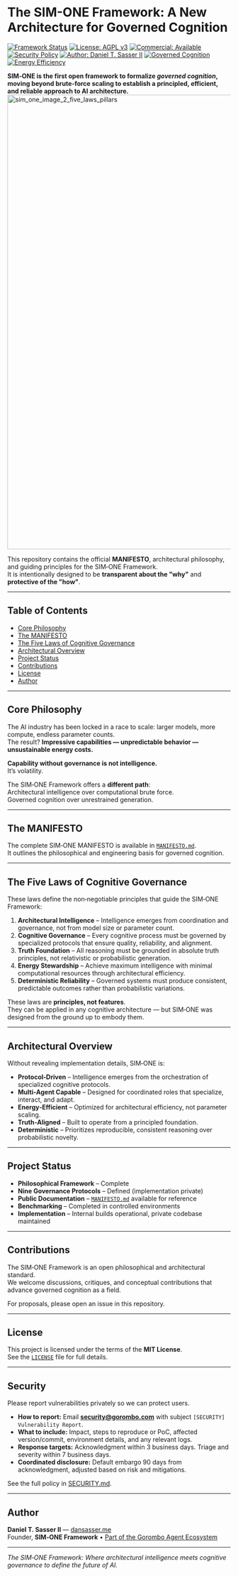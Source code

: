 # The SIM-ONE Framework: A New Architecture for Governed Cognition

[![Framework Status](https://img.shields.io/badge/Status-v1.2-green.svg)](./)
[![License: AGPL v3](https://img.shields.io/badge/License-AGPL_v3-blue.svg)](LICENSE.md)
[![Commercial: Available](https://img.shields.io/badge/Commercial-Available-brightgreen.svg)](LICENSE.md#6-how-to-obtain-a-commercial-license)
[![Security Policy](https://img.shields.io/badge/Security-Policy-important.svg)](SECURITY.md)
[![Author: Daniel T. Sasser II](https://img.shields.io/badge/Author-Daniel_T._Sasser_II-orange.svg)](https://dansasser.me/)
[![Governed Cognition](https://img.shields.io/badge/Focus-Governed_Cognition-blue.svg)](./)
[![Energy Efficiency](https://img.shields.io/badge/Principle-Energy_Efficient_Architecture-lightgrey.svg)](./)

**SIM‑ONE is the first open framework to formalize *governed cognition*, moving beyond brute‑force scaling to establish a principled, efficient, and reliable approach to AI architecture.**
<img width="1536" height="1024" alt="sim_one_image_2_five_laws_pillars" src="https://github.com/user-attachments/assets/f4aa7a02-d454-4658-80be-f3abe24ccb8c" />

This repository contains the official **MANIFESTO**, architectural philosophy, and guiding principles for the SIM‑ONE Framework.  
It is intentionally designed to be **transparent about the "why"** and **protective of the "how"**.

---

## Table of Contents
- [Core Philosophy](#core-philosophy)
- [The MANIFESTO](#the-MANIFESTO)
- [The Five Laws of Cognitive Governance](#the-five-laws-of-cognitive-governance)
- [Architectural Overview](#architectural-overview)
- [Project Status](#project-status)
- [Contributions](#contributions)
- [License](#license)
- [Author](#author)

---

## Core Philosophy

The AI industry has been locked in a race to scale: larger models, more compute, endless parameter counts.  
The result? **Impressive capabilities — unpredictable behavior — unsustainable energy costs.**

**Capability without governance is not intelligence.**  
It’s volatility.

The SIM‑ONE Framework offers a **different path**:  
Architectural intelligence over computational brute force.  
Governed cognition over unrestrained generation.

---

## The MANIFESTO

The complete SIM‑ONE MANIFESTO is available in [`MANIFESTO.md`](./MANIFESTO.md).  
It outlines the philosophical and engineering basis for governed cognition.

---

## The Five Laws of Cognitive Governance

These laws define the non‑negotiable principles that guide the SIM‑ONE Framework:

1. **Architectural Intelligence** – Intelligence emerges from coordination and governance, not from model size or parameter count.  
2. **Cognitive Governance** – Every cognitive process must be governed by specialized protocols that ensure quality, reliability, and alignment.  
3. **Truth Foundation** – All reasoning must be grounded in absolute truth principles, not relativistic or probabilistic generation.  
4. **Energy Stewardship** – Achieve maximum intelligence with minimal computational resources through architectural efficiency.  
5. **Deterministic Reliability** – Governed systems must produce consistent, predictable outcomes rather than probabilistic variations.

These laws are **principles, not features**.  
They can be applied in any cognitive architecture — but SIM‑ONE was designed from the ground up to embody them.

---

## Architectural Overview

Without revealing implementation details, SIM‑ONE is:

- **Protocol‑Driven** – Intelligence emerges from the orchestration of specialized cognitive protocols.  
- **Multi‑Agent Capable** – Designed for coordinated roles that specialize, interact, and adapt.  
- **Energy‑Efficient** – Optimized for architectural efficiency, not parameter scaling.  
- **Truth‑Aligned** – Built to operate from a principled foundation.  
- **Deterministic** – Prioritizes reproducible, consistent reasoning over probabilistic novelty.

---

## Project Status

- **Philosophical Framework** – Complete  
- **Nine Governance Protocols** – Defined (implementation private)  
- **Public Documentation** – [`MANIFESTO.md`](./MANIFESTO.md) available for reference  
- **Benchmarking** – Completed in controlled environments  
- **Implementation** – Internal builds operational, private codebase maintained

---

## Contributions

The SIM‑ONE Framework is an open philosophical and architectural standard.  
We welcome discussions, critiques, and conceptual contributions that advance governed cognition as a field.  

For proposals, please open an issue in this repository.

---

## License

This project is licensed under the terms of the **MIT License**.  
See the [`LICENSE`](./LICENSE) file for full details.

---

## Security

Please report vulnerabilities privately so we can protect users.

- **How to report:** Email **security@gorombo.com** with subject `[SECURITY] Vulnerability Report`.
- **What to include:** Impact, steps to reproduce or PoC, affected version/commit, environment details, and any relevant logs.
- **Response targets:** Acknowledgment within 3 business days. Triage and severity within 7 business days.
- **Coordinated disclosure:** Default embargo 90 days from acknowledgment, adjusted based on risk and mitigations.

See the full policy in [SECURITY.md](./SECURITY.md).

---

## Author

**Daniel T. Sasser II** — [dansasser.me](https://dansasser.me)  
Founder, **SIM‑ONE Framework** • [Part of the Gorombo Agent Ecosystem](https://gorombo.com)  

---

*The SIM‑ONE Framework: Where architectural intelligence meets cognitive governance to define the future of AI.*
